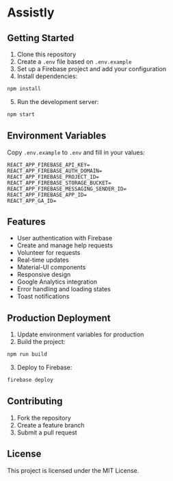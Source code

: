 # Assistly

## Getting Started

1. Clone this repository
2. Create a `.env` file based on `.env.example`
3. Set up a Firebase project and add your configuration
4. Install dependencies:

```bash
npm install
```

5. Run the development server:

```bash
npm start
```

## Environment Variables

Copy `.env.example` to `.env` and fill in your values:

```env
REACT_APP_FIREBASE_API_KEY=
REACT_APP_FIREBASE_AUTH_DOMAIN=
REACT_APP_FIREBASE_PROJECT_ID=
REACT_APP_FIREBASE_STORAGE_BUCKET=
REACT_APP_FIREBASE_MESSAGING_SENDER_ID=
REACT_APP_FIREBASE_APP_ID=
REACT_APP_GA_ID=
```

## Features

- User authentication with Firebase
- Create and manage help requests
- Volunteer for requests
- Real-time updates
- Material-UI components
- Responsive design
- Google Analytics integration
- Error handling and loading states
- Toast notifications

## Production Deployment

1. Update environment variables for production
2. Build the project:

```bash
npm run build
```

3. Deploy to Firebase:

```bash
firebase deploy
```

## Contributing

1. Fork the repository
2. Create a feature branch
3. Submit a pull request

## License

This project is licensed under the MIT License.